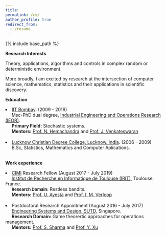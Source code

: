 ```yaml
---
title: 
permalink: /cv/
author_profile: true
redirect_from:
  - /resume
---
```



{% include base_path %}

  
<b>Research Interests</b>

Theory, applications, algorithms and controls in complex random or deterministic environment. 

More broadly, I am excited by research at the intersection of computer science, mathematics, statistics and their applications in scientific discovery. 

<b>Education</b>
<li><a href="http://www.iitb.ac.in/">IIT Bombay</a>. (2009 - 2016) <br>
&nbsp;&nbsp;&nbsp;&nbsp; Msc-PhD dual degree, <a href="http://www.ieor.iitb.ac.in/">Industrial Engineering and Operations Research (IEOR)</a>. <br>
&nbsp;&nbsp;&nbsp;&nbsp; <b>Primary Field:</b> Stochastic systems. <br>
&nbsp;&nbsp;&nbsp;&nbsp; <b>Mentors:</b> <a href="http://www.ieor.iitb.ac.in/~nh">Prof. N. Hemachandra</a> and <a href="http://www.ieor.iitb.ac.in/~jayendran">Prof. J. Venkateswaran</a>

<br>
<br>

<li><a href="http://www.iitd.ernet.in">Lucknow Christian Degree College, Lucknow,
India</a>. (2006 - 2009) <br>
&nbsp;&nbsp;&nbsp;&nbsp; B.Sc, Statistics, Mathematics and Computer Aplications.

<br>
<br>

<b>Work experience</b>
<br>
<li><a href="http://www.cimi.univ-toulouse.fr/en/post-doctoral-fellowships" target="_blank">CIMI</a> Research Fellow (August 2017 - July 2019) <br>
&nbsp;&nbsp;&nbsp;&nbsp; <a href="https://www.irit.fr/?lang=en"> Institut de Recherche en Informatique de Toulouse (IRIT),</a> Toulouse, France.<br> 
&nbsp;&nbsp;&nbsp;&nbsp; <b><font size="-1">Research Domain:</font></b> Restless bandits. <br>
&nbsp;&nbsp;&nbsp;&nbsp; <b>Mentors:</b> <a href="https://www.irit.fr/~Urtzi.Ayesta/">Prof. U. Ayesta</a> and <a href="http://verloop.perso.enseeiht.fr/">Prof. I. M. Verloop</a>

<br>
<br>

<li>Postdoctoral Research Appointment (August 2016 -
July 2017) <br>
&nbsp;&nbsp;&nbsp;&nbsp; <a href="http://esd.sutd.edu.sg/">Engineering Systems and Design, SUTD,</a> Singapore.<br> 
&nbsp;&nbsp;&nbsp;&nbsp; <b>Research Domain:</b> Game theorertic approaches for operations management. <br>
&nbsp;&nbsp;&nbsp;&nbsp; <b>Mentors:</b> <a href="https://esd.sutd.edu.sg/people/faculty/shrutivandana-sharma">Prof. S. Sharma</a> and <a href="https://esd.sutd.edu.sg/people/faculty/ying-xu">Prof. Y. Xu</a> <br>
  
